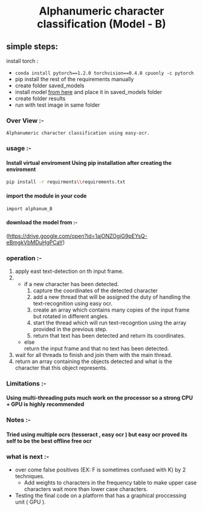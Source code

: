 <h1 align="center"> Alphanumeric character classification (Model - B)</h1>

## simple steps:

install torch :

 - `conda install pytorch==1.2.0 torchvision==0.4.0 cpuonly -c pytorch`
 - pip install the rest of the requirements manually
 - create folder saved_models
 - install model [from here](https://drive.google.com/open?id=1ajONZOgiG9pEYsQ-eBmgkVbMDuHgPCaY) and place it in saved_models folder
 - create folder results
 - run with test image in same folder



### Over View :- 

    Alphanumeric character classification using easy-ocr.

### usage :-

#### Install virtual enviroment Using pip installation after creating the enviroment

```bash
pip install -r requirments\\requirements.txt
```
#### import the module in your code
```bash
import alphanum_B
```

#### download the model from :-
(https://drive.google.com/open?id=1ajONZOgiG9pEYsQ-eBmgkVbMDuHgPCaY)

### operation :-
<ol>
<li> apply east text-detection on th input frame.</li>
<li><ul><li>if a new character has been detected.
<ol>
		<li>capture the coordinates of the detected character</li>
		<li>add a new thread that will be assigned the duty of handling the text-recognition using easy ocr.</li>
		<li>create an array which contains many copies of the input frame but rotated in different angles.</li>
		<li>start the thread which will run text-recogntion using the array provided in the previous step.</li>
		<li>return that text has been detected and return its coordinates.</li>
</ol></li>
	<li>else
    <br>
		return the input frame and that no text has been detected.</li></ul></li>
<li>wait for all threads to finish and join them with the main thread.</li>
<li>return an array containing the objects detected and what is the character that this object represents.</li>
</ol>

### Limitations :-
#### Using multi-threading puts much work on the processor so a strong CPU + GPU is highly recommended

### Notes :-

#### Tried using multiple ocrs (tesseract , easy ocr ) but easy ocr proved its self to be the best offline free ocr

### what is next :-
<ul>
<li>over come false positives (EX: F is sometimes confused with K) by 2 techniques.
<ul>
<li>Add weights to characters in the frequency table to make upper case characters wait more than lower case characters.</li>
</ul>
</li>
<li>Testing the final code on a platform that has a graphical proccessing unit ( GPU ).</li>
</ul>
